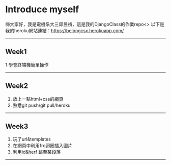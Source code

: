 # Introduce myself

嗨大家好，我是電機系大三邱昱禎，這是我的DjangoClass的作業repo<>
以下是我的heroku網站連結：https://belongcsx.herokuapp.com/

---
## Week1

1.學會終端機簡單操作

---
## Week2

1. 放上一點html+css的網頁
1. 熟悉git push/git pull/heroku

---
## Week3

1. 玩了url&templates
1. 在網頁中利用fro迴圈插入圖片
1. 利用id&herf 跳至某段落 

---
